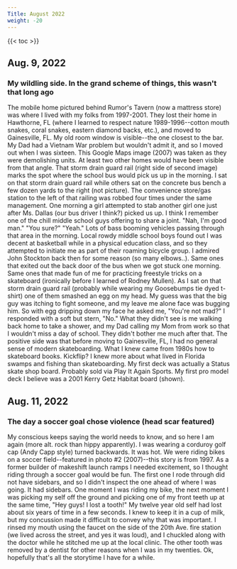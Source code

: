 ```yaml
---
Title: August 2022
weight: -20
---
```


<!--more-->

{{< toc >}}

## Aug. 9, 2022
### My wildling side.  In the grand scheme of things, this wasn't that long ago
The mobile home pictured behind Rumor's Tavern (now a mattress store) was where I lived with my folks from 1997-2001.  They lost their home in Hawthorne, FL (where I learned to respect nature 1989-1996--cotton mouth snakes, coral snakes, eastern diamond backs, etc.), and moved to Gainesville, FL.  My old room window is visible--the one closest to the bar.  My Dad had a Vietnam War problem but wouldn't admit it, and so I moved out when I was sixteen.  This Google Maps image (2007) was taken as they were demolishing units.  At least two other homes would have been visible from that angle.
That storm drain guard rail (right side of second image) marks the spot where the school bus would pick us up in the morning.  I sat on that storm drain guard rail while others sat on the concrete bus bench a few dozen yards to the right (not picture).  The convenience store/gas station to the left of that railing was robbed four times under the same management.  One morning a girl attempted to stab another girl one just after Ms. Dallas (our bus driver I think?) picked us up.  I think I remember one of the chill middle school guys offering to share a joint.  "Nah, I'm good man."  "You sure?" "Yeah."  Lots of bass booming vehicles passing through that area in the morning.
Local rowdy middle school boys found out I was decent at basketball while in a physical education class, and so they attempted to initiate me as part of their roaming bicycle group.  I admired John Stockton back then for some reason (so many elbows..).  Same ones that exited out the back door of the bus when we got stuck one morning.  Same ones that made fun of me for practicing freestyle tricks on a skateboard (ironically before I learned of Rodney Mullen).
As I sat on that storm drain guard rail (probably while wearing my Goosebumps tie dyed t-shirt) one of them smashed an egg on my head.  My guess was that the big guy was itching to fight someone, and my leave me alone face was bugging him.  So with egg dripping down my face he asked me, "You're not mad?"  I responded with a soft but stern, "No."  What they didn't see is me walking back home to take a shower, and my Dad calling my Mom from work so that I wouldn't miss a day of school.  They didn't bother me much after that.
The positive side was that before moving to Gainesville, FL, I had no general sense of modern skateboarding.  What I knew came from 1980s how to skateboard books.  Kickflip?  I knew more about what lived in Florida swamps and fishing than skateboarding.  My first deck was actually a Status skate shop board.  Probably sold via Play It Again Sports.  My first pro model deck I believe was a 2001 Kerry Getz Habitat board (shown).

## Aug. 11, 2022
### The day a soccer goal chose violence (head scar featured)
My conscious keeps saying the world needs to know, and so here I am again (more alt. rock than hippy apparently).
I was wearing a corduroy golf cap (Andy Capp style) turned backwards.  It was hot.  We were riding bikes on a soccer field--featured in photo #2 (2007)--this story is from 1997.  As a former builder of makeshift launch ramps I needed excitement, so I thought riding through a soccer goal would be fun.
The first one I rode through did not have sidebars, and so I didn't inspect the one ahead of where I was going.  It had sidebars.  One moment I was riding my bike, the next moment I was picking my self off the ground and picking one of my front teeth up at the same time, "Hey guys!  I lost a tooth!"  My twelve year old self had lost about six years of time in a few seconds.  I knew to keep it in a cup of milk, but my concussion made it difficult to convey why that was important.  I rinsed my mouth using the faucet on the side of the 20th Ave. fire station (we lived across the street, and yes it was loud), and I chuckled along with the doctor while he stitched me up at the local clinic.
The other tooth was removed by a dentist for other reasons when I was in my twenties.  Ok, hopefully that's all the storytime I have for a while.
